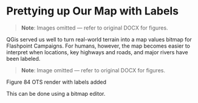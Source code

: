 # Prettying up Our Map with Labels

> **Note**: Images omitted — refer to original DOCX for figures.


QGis served us well to turn real\-world terrain into a map values bitmap for Flashpoint Campaigns\. For humans, however, the map becomes easier to interpret when locations, key highways and roads, and major rivers have been labeled\.

> **Note**: Image omitted — refer to original DOCX for figures.



Figure 84	OTS render with labels added

This can be done using a bitmap editor\.

